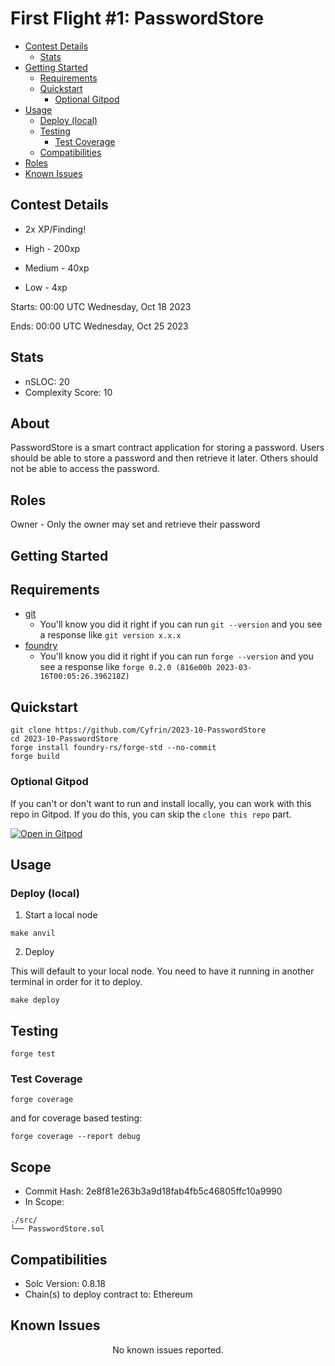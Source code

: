 # First Flight #1: PasswordStore

- [Contest Details](2023-10-PasswordStore/README.md#contest-details)
  - [Stats](2023-10-PasswordStore/README.md#stats)
- [Getting Started](2023-10-PasswordStore/README.md#getting-started)
  - [Requirements](2023-10-PasswordStore/README.md#requirements)
  - [Quickstart](2023-10-PasswordStore/README.md#quickstart)
    - [Optional Gitpod](2023-10-PasswordStore/README.md#optional-gitpod)
- [Usage](2023-10-PasswordStore/README.md#usage)
  - [Deploy (local)](2023-10-PasswordStore/README.md#deploy-local)
  - [Testing](2023-10-PasswordStore/README.md#testing)
    - [Test Coverage](2023-10-PasswordStore/README.md#test-coverage)
  - [Compatibilities](2023-10-PasswordStore/README.md#compatibilities)
- [Roles](2023-10-PasswordStore/README.md#roles)
- [Known Issues](2023-10-PasswordStore/README.md#known-issues)

[//]: 2023-10-PasswordStore/README.md# (contest-details-open)

## Contest Details

- 2x XP/Finding!
  
- High - 200xp
- Medium - 40xp
- Low - 4xp

Starts: 00:00 UTC Wednesday, Oct 18 2023

Ends: 00:00 UTC Wednesday, Oct 25 2023

## Stats

- nSLOC: 20
- Complexity Score: 10

## About

PasswordStore is a smart contract application for storing a password. Users should be able to store a password and then retrieve it later. Others should not be able to access the password.

## Roles

Owner - Only the owner may set and retrieve their password

[//]: 2023-10-PasswordStore/README.md# (contest-details-close)

[//]: 2023-10-PasswordStore/README.md# (getting-started-open)

## Getting Started

## Requirements

- [git](https://git-scm.com/book/en/v2/Getting-Started-Installing-Git)
  - You'll know you did it right if you can run `git --version` and you see a response like `git version x.x.x`
- [foundry](https://getfoundry.sh/)
  - You'll know you did it right if you can run `forge --version` and you see a response like `forge 0.2.0 (816e00b 2023-03-16T00:05:26.396218Z)`

## Quickstart

```
git clone https://github.com/Cyfrin/2023-10-PasswordStore
cd 2023-10-PasswordStore
​forge install foundry-rs/forge-std --no-commit
forge build
```

### Optional Gitpod

If you can't or don't want to run and install locally, you can work with this repo in Gitpod. If you do this, you can skip the `clone this repo` part.

[![Open in Gitpod](https://gitpod.io/button/open-in-gitpod.svg)](https://gitpod.io/#github.com/Cyfrin/3-passwordstore-audit)

## Usage

### Deploy (local)

1. Start a local node

```
make anvil
```

2. Deploy

This will default to your local node. You need to have it running in another terminal in order for it to deploy.

```
make deploy
```

## Testing

```
forge test
```

### Test Coverage

```
forge coverage
```

and for coverage based testing:

```
forge coverage --report debug
```

[//]: 2023-10-PasswordStore/README.md# (getting-started-close)

[//]: 2023-10-PasswordStore/README.md# (scope-open)

## Scope

- Commit Hash: 2e8f81e263b3a9d18fab4fb5c46805ffc10a9990
- In Scope:

```
./src/
└── PasswordStore.sol
```

## Compatibilities

- Solc Version: 0.8.18
- Chain(s) to deploy contract to: Ethereum

[//]: 2023-10-PasswordStore/README.md# (scope-close)

## Known Issues

[//]: 2023-10-PasswordStore/README.md# (known-issues-open)

<p align="center">
No known issues reported.

[//]: 2023-10-PasswordStore/README.md# (known-issues-close)
